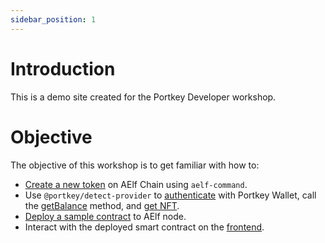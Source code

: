 ```yaml
---
sidebar_position: 1
---
```


# Introduction

This is a demo site created for the Portkey Developer workshop.

# Objective

The objective of this workshop is to get familiar with how to:

- [Create a new token](/docs/create-token) on AElf Chain using `aelf-command`.
- Use `@portkey/detect-provider` to [authenticate](/docs/sign-in) with Portkey Wallet, call the [getBalance](/docs/get-balance) method, and [get NFT](/docs/get-nft).
- [Deploy a sample contract](/docs/smart-contract) to AElf node.
- Interact with the deployed smart contract on the [frontend](/docs/smart-contract-frontend).
